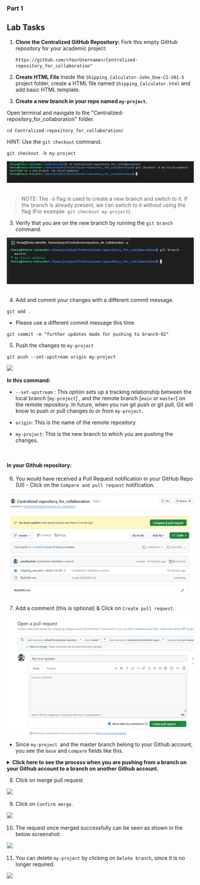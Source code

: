 ### Part 1


## Lab Tasks

1. **Clone the Centralized GitHub Repository:**
   Fork this empty GitHub repository for your academic project: 
   ```
   https://github.com/<YourUsername>/Centralized-repository_for_collaboration"
   ```

2. **Create HTML File**
   Inside the `Shipping_Calculator-John_Doe-CS-S01-5` project folder, create a HTML file named `Shipping_Calculator.html` and add basic HTML template.

3. **Create a new branch in your repo named `my-project`.**

Open terminal and navigate to the "Centralized-repository_for_collaboration" folder. 
```
cd Centralized-repository_for_collaboration/
```

HINT: Use the `git checkout` command.
```
git checkout -b my-project
```
<img src="./images/new-branch-switch.png" /> <br> <br>

> NOTE:  The `-b` flag  is used to create a new branch and switch to it. If the branch is already present, we can swtich to it without using the flag (For example: `git checkout my-project`).


3. Verify that you are on the new branch by running the `git branch` command.

<img src="./images/new-branch-confirmation.png" /> <br> <br>

4. Add and commit your changes with a different commit message.

```
git add .
```

- Please use a different commit message this time

```
git commit -m "further updates made for pushing to branch-02"
```



5. Push the changes to `my-project`

```
git push --set-upstream origin my-project
```
<img src="./images/pushed_to_branch-02.png" /> <br>

**In this command:**

- `--set-upstream` : This option sets up a tracking relationship between the local branch [`my-project`] , and the remote branch [`main` or `master`] on the remote repository. In future, when you run git push or git pull, Git will know to push or pull changes to or from `my-project`.

- `origin`: This is the name of the remote repository.

- `my-project`: This is the new branch to which you are pushing the changes.

<br>

#### In your Github repository:

6. You would have received a Pull Request notification in your GitHub Repo (UI) - Click on the `Compare and pull request` notification.

<img src="./images/pull-req-notification.png" /> <br> <br>

7. Add a comment (this is optional) & Click on `Create pull request`.

<img src="./images/create-pull-request.png" /> <br>

- Since `my-project	`and the master branch  belong to your Github account, you see the `base` and `compare` fields like this.

<details>

<br>

<summary> <b> Click here to see the process when you are pushing from a branch on your Github account to a branch on another Github account. </b> </summary>

-  Click on `compare across forks`

<img src="https://cf-courses-data.s3.us.cloud-object-storage.appdomain.cloud/IBM-CD0131EN-SkillsNetwork/labs/project/images/compare-across-forks-01.png" /> <br>

- You will get a page similar to this:

<img src="https://cf-courses-data.s3.us.cloud-object-storage.appdomain.cloud/IBM-CD0131EN-SkillsNetwork/labs/project/images/compare-across-forks-02.png" /> <br>

The `head repository` and the `compare` fields pertain to the repository URL and branch respectively on your Github account.

The `base repository` and the `base` fields pertain to the repository URL and branch respectively of the Github account where you wish to raise a pull request.

- Select the corresponding fields from the dropdown to create the pull request.

</details>

8. Click on merge pull request

<img src="./images/merge-pull-request.png" /> <br>

9. Click on `Confirm merge`.

<img src="./images/confirm-merge-request.png" /> <br>

10. The request once merged successfully can be seen as shown in the below screenshot:

<img src="./images/merge--successful.png" /> <br>

11. You can delete `my-project` by clicking on `Delete branch`, since it is no longer required.

<img src="./images/delete_branch-02.png" /> <br>

